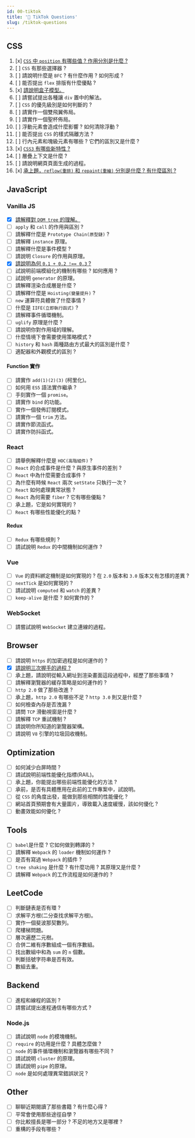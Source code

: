 ```yaml
---
id: 00-tiktok
title: '📜 TikTok Questions'
slug: /tiktok-questions
---
```


## CSS

1. [x] [`CSS` 中 `position` 有哪些值 ? 作用分別是什麼 ?](../../CSS/00-position.md)
2. [ ] `CSS` 有那些選擇器 ?
3. [ ] 請說明什麼是 `BFC` ? 有什麼作用 ? 如何形成 ?
4. [ ] 能否提出 `flex` 排版有什麼優點 ?
5. [x] [請說明盒子模型。](../../CSS/01-box-model.md)
6. [ ] 請嘗試提出各種讓 `div` 置中的解法。
7. [ ] `CSS` 的優先級別是如何判斷的 ?
8. [ ] 請實作一個雙飛翼佈局。
9. [ ] 請實作一個聖杯佈局。
10. [ ] 浮動元素會造成什麼影響 ? 如何清除浮動 ?
11. [ ] 能否提出 `CSS` 的樣式隔離方法 ?
12. [ ] 行內元素和塊級元素有哪些 ? 它們的區別又是什麼 ?
13. [x] [`CSS3` 有哪些新特性 ?](../../CSS/03-css3-features.md)
14. [ ] 層疊上下文是什麼 ?
15. [ ] 請說明網頁頁面生成的過程。
16. [x] [承上題，`reflow(重排)` 和 `repaint(重繪)` 分別是什麼 ? 有什麼區別 ?](../../CSS/02-reflow-repaint.md)

## JavaScript

### Vanilla JS

- [x] [請解釋對 `DOM tree` 的理解。](../../JavaScript/DOM/00-dom-basic.md)
- [ ] `apply` 和 `call` 的作用與區別 ?
- [ ] 請解釋什麼是 `Prototype Chain(原型鏈)` ?
- [ ] 請解釋 `instance` 原理。
- [ ] 請解釋什麼是事件模型 ?
- [ ] 請說明 `Closure` 的作用與原理。
- [x] [請說明為何 `0.1 + 0.2 !== 0.3` ?](../../JavaScript/General/00-decimal-points.md)
- [ ] 試說明前端模組化的機制有哪些 ? 如何應用 ?
- [ ] 試說明 `generator` 的原理。
- [ ] 請解釋渲染合成層是什麼 ?
- [ ] 請解釋什麼是 `Hoisting(變量提升)` ?
- [ ] `new` 運算符具體做了什麼事情 ?
- [ ] 什麼是 `IIFE(立即執行函式)` ?
- [ ] 請解釋事件循環機制。
- [ ] `uglify` 原理是什麼 ?
- [ ] 請說明你對作用域的理解。
- [ ] 什麼情境下會需要使用策略模式 ?
- [ ] `history` 和 `hash` 兩種路由方式最大的區別是什麼 ?
- [ ] 適配器和外觀模式的區別 ?

#### Function 實作

- [ ] 請實作 `add(1)(2)(3)` (柯里化)。
- [ ] 如何用 `ES5` 語法實作繼承 ?
- [ ] 手刻實作一個 `promise`。
- [ ] 請實作 `bind` 的功能。
- [ ] 實作一個發佈訂閱模式。
- [ ] 請實作一個 `trim` 方法。
- [ ] 請實作節流函式。
- [ ] 請實作防抖函式。

### React

- [ ] 請舉例解釋什麼是 `HOC(高階組件)` ?
- [ ] `React` 的合成事件是什麼 ? 與原生事件的差別 ?
- [ ] `React` 中為什麼需要合成事件 ?
- [ ] 為什麼有時候 `React` 兩次 `setState` 只執行一次 ?
- [ ] `React` 如何處理異常狀態 ?
- [ ] `React` 為何需要 `fiber` ? 它有哪些優點 ?
- [ ] 承上題，它是如何實現的 ?
- [ ] `React` 有哪些性能優化的點 ?

#### Redux

- [ ] `Redux` 有哪些規則 ?
- [ ] 請試說明 `Redux` 的中間機制如何運作 ?

### Vue

- [ ] `Vue` 的資料綁定機制是如何實現的 ? 在 `2.0` 版本和 `3.0` 版本又有怎樣的差異 ?
- [ ] `nextTick` 是如何實現的 ?
- [ ] 請試說明 `computed` 和 `watch` 的差異 ?
- [ ] `keep-alive` 是什麼 ? 如何實作的 ?

### WebSocket

- [ ] 請嘗試說明 `WebSocket` 建立連線的過程。

## Browser

- [ ] 請說明 `https` 的加密過程是如何運作的 ?
- [x] [請說明三次握手的過程 ?](../../Browser/01-three-way-handshake.md)
- [ ] 承上題，請說明從輸入網址到渲染畫面這段過程中，經歷了那些事情 ?
- [ ] 請解釋瀏覽器的緩存策略是如何運作的 ?
- [ ] `http 2.0` 做了那些改進 ?
- [ ] 承上題，`http 2.0` 有哪些不足 ? `http 3.0` 則又是什麼 ?
- [ ] 如何檢查內存是否洩漏 ?
- [ ] 請問 `TCP` 滑動視窗是什麼 ?
- [ ] 請解釋 `TCP` 重試機制 ?
- [ ] 請說明你所知道的瀏覽器架構。
- [ ] 請說明 `V8` 引擎的垃圾回收機制。

## Optimization

- [ ] 如何減少白屏時間 ?
- [ ] 請試說明前端性能優化指標(RAIL)。
- [ ] 承上題，你能提出哪些前端性能優化的方法 ?
- [ ] 承前，是否有具體應用在此前的工作專案中，試說明。
- [ ] 從 `CSS` 的角度出發，能做到那些相關的性能優化 ?
- [ ] 網站首頁預期會有大量圖片，導致載入速度緩慢，該如何優化 ?
- [ ] 動畫效能如何優化 ?

## Tools

- [ ] `babel`是什麼 ? 它如何做到轉譯的 ?
- [ ] 請解釋 `Webpack` 的 `loader` 機制如何運作 ?
- [ ] 是否有寫過 `Webpack` 的插件 ?
- [ ] `tree shaking` 是什麼 ? 有什麼功用 ? 其原理又是什麼 ?
- [ ] 請解釋 `Webpack` 的工作流程是如何運作的 ?

## LeetCode

- [ ] 判斷鏈表是否有環 ?
- [ ] 求解平方根(二分查找求解平方根)。
- [ ] 實作一個斐波那契數列。
- [ ] 爬樓梯問題。
- [ ] 層次遍歷二元樹。
- [ ] 合併二維有序數組成一個有序數組。
- [ ] 找出數組中和為 `sum` 的 `n` 個數。
- [ ] 判斷括號字符串是否有效。
- [ ] 數組去重。

## Backend

- [ ] 進程和線程的區別 ?
- [ ] 請嘗試提出進程通信有哪些方式 ?

### Node.js

- [ ] 請試說明 `node` 的模塊機制。
- [ ] `require` 的功用是什麼 ? 具體怎麼做 ?
- [ ] `node` 的事件循環機制和瀏覽器有哪些不同 ?
- [ ] 請試說明 `cluster` 的原理。
- [ ] 請試說明 `pipe` 的原理。
- [ ] `node` 是如何處理異常錯誤狀況 ?

## Other

- [ ] 聊聊近期閱讀了那些書籍 ? 有什麼心得 ?
- [ ] 平常會使用那些途徑自學 ?
- [ ] 你比較擅長是哪一部分 ? 不足的地方又是哪裡 ?
- [ ] 重構的手段有哪些 ?
